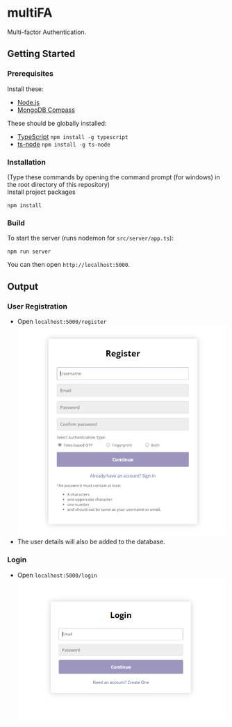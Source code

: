 # multiFA
Multi-factor Authentication.

## Getting Started
### Prerequisites
Install these:
* [Node.js](https://nodejs.org/en/)
* [MongoDB Compass](https://www.mongodb.com/products/compass)

These should be globally installed:
* [TypeScript](https://www.typescriptlang.org/download) `npm install -g typescript`
* [ts-node](https://www.npmjs.com/package/ts-node) `npm install -g ts-node`

### Installation
(Type these commands by opening the command prompt (for windows) in the root directory of this repository)\
Install project packages
```
npm install
```
### Build
To start the server (runs nodemon for `src/server/app.ts`):
```
npm run server
```

You can then open `http://localhost:5000`.

## Output
### User Registration
* Open `localhost:5000/register`\
![](img/register.png)
* The user details will also be added to the database.

### Login
* Open `localhost:5000/login`\
![](img/login.png)
